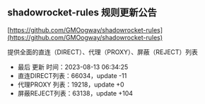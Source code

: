 ## shadowrocket-rules 规则更新公告

[https://github.com/GMOogway/shadowrocket-rules](https://github.com/GMOogway/shadowrocket-rules)

提供全面的直连（DIRECT）、代理（PROXY）、屏蔽（REJECT）列表
- 最后 更新 时间：2023-08-13 06:34:25
- 直连DIRECT列表：66034，update -11
- 代理PROXY 列表：19218，update +0
- 屏蔽REJECT列表：63138，update +104